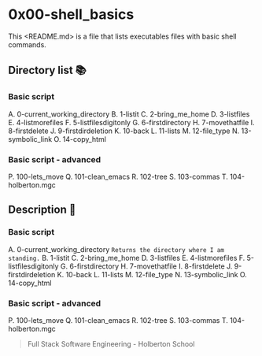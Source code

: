 # 0x00-shell_basics

This <README.md> is a file that lists executables files with basic shell commands.

## Directory list :books:

### Basic script

A. 0-current_working_directory 
B. 1-listit 
C. 2-bring_me_home 
D. 3-listfiles 
E. 4-listmorefiles 
F. 5-listfilesdigitonly 
G. 6-firstdirectory 
H. 7-movethatfile 
I. 8-firstdelete 
J. 9-firstdirdeletion 
K. 10-back 
L. 11-lists 
M. 12-file_type 
N. 13-symbolic_link 
O. 14-copy_html 


### Basic script - advanced  

P. 100-lets_move 
Q. 101-clean_emacs
R. 102-tree
S. 103-commas
T. 104-holberton.mgc 

## Description :page_facing_up:

### Basic script

A. 0-current_working_directory ```Returns the directory where I am standing.``` 
B. 1-listit 
C. 2-bring_me_home 
D. 3-listfiles 
E. 4-listmorefiles 
F. 5-listfilesdigitonly 
G. 6-firstdirectory 
H. 7-movethatfile 
I. 8-firstdelete 
J. 9-firstdirdeletion 
K. 10-back 
L. 11-lists 
M. 12-file_type 
N. 13-symbolic_link 
O. 14-copy_html

### Basic script - advanced  

P. 100-lets_move 
Q. 101-clean_emacs
R. 102-tree
S. 103-commas
T. 104-holberton.mgc

> Full Stack Software Engineering - Holberton School 

 